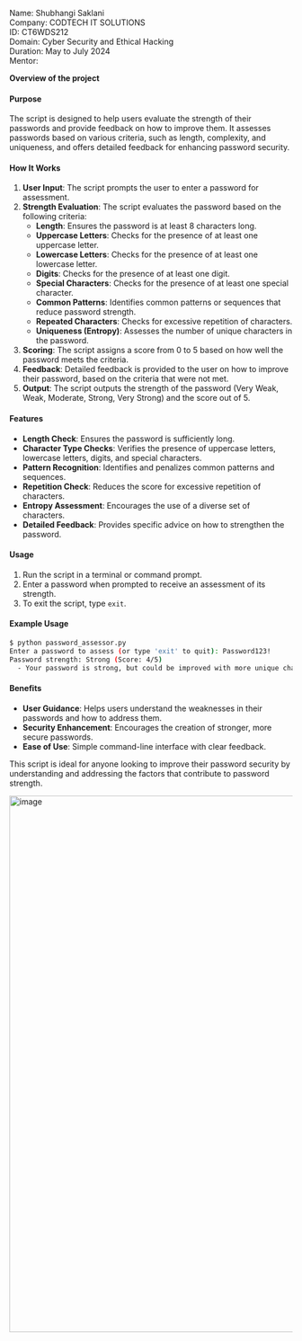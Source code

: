 Name: Shubhangi Saklani   
Company: CODTECH IT SOLUTIONS   
ID: CT6WDS212   
Domain: Cyber Security and Ethical Hacking   
Duration: May to July 2024    
Mentor:

**Overview of the project**

#### Purpose
The script is designed to help users evaluate the strength of their passwords and provide feedback on how to improve them. It assesses passwords based on various criteria, such as length, complexity, and uniqueness, and offers detailed feedback for enhancing password security.

#### How It Works
1. **User Input**: The script prompts the user to enter a password for assessment.
2. **Strength Evaluation**: The script evaluates the password based on the following criteria:
   - **Length**: Ensures the password is at least 8 characters long.
   - **Uppercase Letters**: Checks for the presence of at least one uppercase letter.
   - **Lowercase Letters**: Checks for the presence of at least one lowercase letter.
   - **Digits**: Checks for the presence of at least one digit.
   - **Special Characters**: Checks for the presence of at least one special character.
   - **Common Patterns**: Identifies common patterns or sequences that reduce password strength.
   - **Repeated Characters**: Checks for excessive repetition of characters.
   - **Uniqueness (Entropy)**: Assesses the number of unique characters in the password.
3. **Scoring**: The script assigns a score from 0 to 5 based on how well the password meets the criteria.
4. **Feedback**: Detailed feedback is provided to the user on how to improve their password, based on the criteria that were not met.
5. **Output**: The script outputs the strength of the password (Very Weak, Weak, Moderate, Strong, Very Strong) and the score out of 5.

#### Features
- **Length Check**: Ensures the password is sufficiently long.
- **Character Type Checks**: Verifies the presence of uppercase letters, lowercase letters, digits, and special characters.
- **Pattern Recognition**: Identifies and penalizes common patterns and sequences.
- **Repetition Check**: Reduces the score for excessive repetition of characters.
- **Entropy Assessment**: Encourages the use of a diverse set of characters.
- **Detailed Feedback**: Provides specific advice on how to strengthen the password.

#### Usage
1. Run the script in a terminal or command prompt.
2. Enter a password when prompted to receive an assessment of its strength.
3. To exit the script, type `exit`.

#### Example Usage
```sh
$ python password_assessor.py
Enter a password to assess (or type 'exit' to quit): Password123!
Password strength: Strong (Score: 4/5)
  - Your password is strong, but could be improved with more unique characters.
```

#### Benefits
- **User Guidance**: Helps users understand the weaknesses in their passwords and how to address them.
- **Security Enhancement**: Encourages the creation of stronger, more secure passwords.
- **Ease of Use**: Simple command-line interface with clear feedback.

This script is ideal for anyone looking to improve their password security by understanding and addressing the factors that contribute to password strength.

<img width="955" alt="image" src="https://github.com/user-attachments/assets/89c6ee3b-aa16-4144-bd34-3eb4e1cbe84d">
